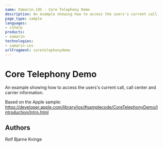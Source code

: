 ```yaml
---
name: Xamarin.iOS - Core Telephony Demo
description: An example showing how to access the users's current call, call center and carrier information. Based on the Apple sample:...
page_type: sample
languages:
- csharp
products:
- xamarin
technologies:
- xamarin-ios
urlFragment: coretelephonydemo
---
```

# Core Telephony Demo

An example showing how to access the users's current call, call center and carrier information.

Based on the Apple sample:
https://developer.apple.com/library/ios/#samplecode/CoreTelephonyDemo/Introduction/Intro.html

## Authors

Rolf Bjarne Kvinge
